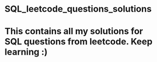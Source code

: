 # SQL_leetcode_questions_solutions

# This contains all my solutions for SQL questions from leetcode. Keep learning :) 
